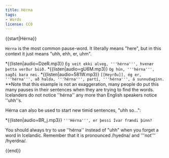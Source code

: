```yaml
---
title: Hérna
tags:
- Words
license: CC0
---
```


<level level="a1"/>

{{start|Hérna}}

`Hérna` is the most common pause-word. It literally means "here", but in this context it just means "uhh, ehh, er, uhm".

*{{listen|audio=DzeR.mp3}} `Ég veit ekki alveg, '''hérna''', hvenær þetta verður búið.`
*{{listen|audio=gU6M.mp3}} `Og hún, '''hérna''', sagði bara nei.`
*{{listen|audio=581W.mp3}} `[[Heyrðu]], ég er, '''hérna''', að halda, '''hérna''', partí, '''hérna''', á sunnudaginn.`
**Note that this example is not an exaggeration, many people do put this many pauses in their sentences when they are trying to find the words. Icelanders do not notice ''hérna'' any more than English speakers notice ''uhh''s.

Hérna can also be used to start new timid sentences, "uhh so...":

*{{listen|audio=BR_j.mp3}} `'''Hérna''', er þessi Ívar frændi þinn?`

You should always try to use ''hérna'' instead of "uhh" when you forget a word in Icelandic. Remember that it is pronounced /hyedna/ and '''not''' /hyerdna/.

{{end}}
